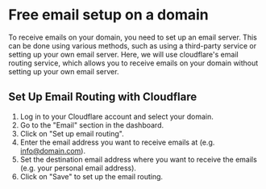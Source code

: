 # Free email setup on a domain
To receive emails on your domain, you need to set up an email server. This can be done using various methods, such as using a third-party service or setting up your own email server. Here, we will use cloudflare's email routing service, which allows you to receive emails on your domain without setting up your own email server.

## Set Up Email Routing with Cloudflare
1. Log in to your Cloudflare account and select your domain.
2. Go to the "Email" section in the dashboard.
3. Click on "Set up email routing".
4. Enter the email address you want to receive emails at (e.g. info@domain.com).
5. Set the destination email address where you want to receive the emails (e.g. your personal email address).
6. Click on "Save" to set up the email routing.
